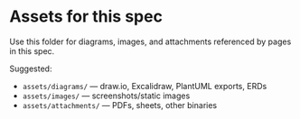 # Assets for this spec

Use this folder for diagrams, images, and attachments referenced by pages in this spec.

Suggested:
- `assets/diagrams/`     — draw.io, Excalidraw, PlantUML exports, ERDs
- `assets/images/`       — screenshots/static images
- `assets/attachments/`  — PDFs, sheets, other binaries
